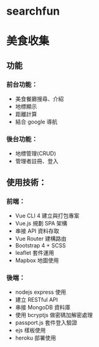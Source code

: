 # searchfun
# 美食收集
## 功能
### 前台功能：
* 美食餐廳搜尋、介紹
* 地標顯示
* 距離計算
* 結合 google 導航
### 後台功能：
* 地標管理(CRUD)
* 管理者註冊、登入
## 使用技術：
### 前端：
* Vue CLI 4 建立與打包專案
* Vue.js 規劃 SPA 架構
* 串接 API 資料存取
* Vue Router 建構路由
* Bootstrap 4 + SCSS
* leaflet 套件運用
* Mapbox 地圖使用
### 後端：
* nodejs express 使用
* 建立 RESTful API
* 串接 MongoDB 資料庫
* 使用 bcryptjs 做密碼加解密處理
* passport.js 套件登入驗證
* ejs 樣板使用
* heroku 部署使用

